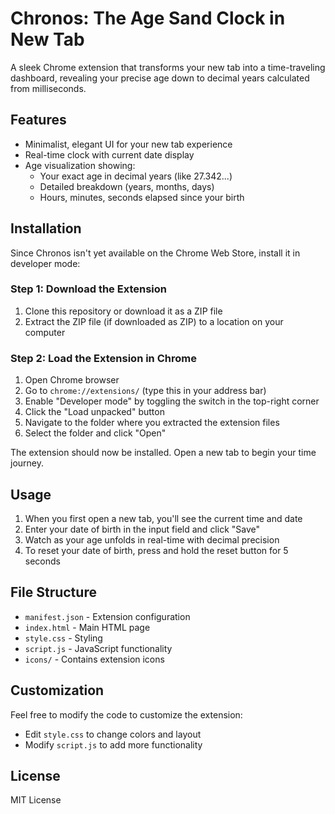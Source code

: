 # Chronos: The Age Sand Clock in New Tab

A sleek Chrome extension that transforms your new tab into a time-traveling dashboard, revealing your precise age down to decimal years calculated from milliseconds.

## Features

- Minimalist, elegant UI for your new tab experience
- Real-time clock with current date display
- Age visualization showing:
  - Your exact age in decimal years (like 27.342...)
  - Detailed breakdown (years, months, days)
  - Hours, minutes, seconds elapsed since your birth

## Installation

Since Chronos isn't yet available on the Chrome Web Store, install it in developer mode:

### Step 1: Download the Extension

1. Clone this repository or download it as a ZIP file
2. Extract the ZIP file (if downloaded as ZIP) to a location on your computer

### Step 2: Load the Extension in Chrome

1. Open Chrome browser
2. Go to `chrome://extensions/` (type this in your address bar)
3. Enable "Developer mode" by toggling the switch in the top-right corner
4. Click the "Load unpacked" button
5. Navigate to the folder where you extracted the extension files
6. Select the folder and click "Open"

The extension should now be installed. Open a new tab to begin your time journey.

## Usage

1. When you first open a new tab, you'll see the current time and date
2. Enter your date of birth in the input field and click "Save"
3. Watch as your age unfolds in real-time with decimal precision
4. To reset your date of birth, press and hold the reset button for 5 seconds

## File Structure

- `manifest.json` - Extension configuration
- `index.html` - Main HTML page
- `style.css` - Styling
- `script.js` - JavaScript functionality
- `icons/` - Contains extension icons

## Customization

Feel free to modify the code to customize the extension:
- Edit `style.css` to change colors and layout
- Modify `script.js` to add more functionality

## License

MIT License